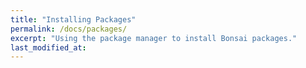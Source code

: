 ```yaml
---
title: "Installing Packages"
permalink: /docs/packages/
excerpt: "Using the package manager to install Bonsai packages."
last_modified_at: 
---
```

